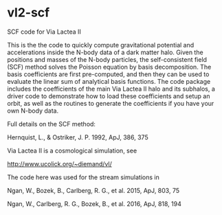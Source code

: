 # vl2-scf
SCF code for Via Lactea II

This is the the code to quickly compute gravitational potential and accelerations inside the N-body data of a dark matter halo. Given the positions and masses of the N-body particles, the self-consistent field (SCF) method solves the Poisson equation by basis decomposition. The basis coefficients are first pre-computed, and then they can be used to evaluate the linear sum of analytical basis functions. The code package includes the coefficients of the main Via Lactea II halo and its subhalos, a driver code to demonstrate how to load these coefficients and setup an orbit, as well as the routines to generate the coefficients if you have your own N-body data.

Full details on the SCF method:

Hernquist, L., & Ostriker, J. P. 1992, ApJ, 386, 375

Via Lactea II is a cosmological simulation, see

http://www.ucolick.org/~diemand/vl/

The code here was used for the stream simulations in

Ngan, W., Bozek, B., Carlberg, R. G., et al. 2015, ApJ, 803, 75

Ngan, W., Carlberg, R. G., Bozek, B., et al. 2016, ApJ, 818, 194


